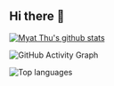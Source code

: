 ## Hi there 👋

[![Myat Thu's github stats](https://github-readme-stats.vercel.app/api?username=myatthukyaw&show_icons=true&theme=buefy&hide=prs,issues)](https://github.com/myatthukyaw/myatthukyaw)

![GitHub Activity Graph](https://activity-graph.herokuapp.com/graph?username=myatthukyaw&theme=github)

![Top languages](https://github-readme-stats.vercel.app/api/top-langs/?username=myatthukyaw&layout=compact&theme=radical)



